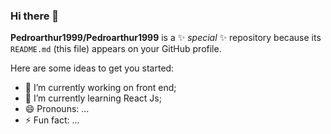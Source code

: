 ### Hi there 👋

**Pedroarthur1999/Pedroarthur1999** is a ✨ _special_ ✨ repository because its `README.md` (this file) appears on your GitHub profile.

Here are some ideas to get you started:

- 🔭 I’m currently working on front end;
- 🌱 I’m currently learning React Js;
- 😄 Pronouns: ...
- ⚡ Fun fact: ...

